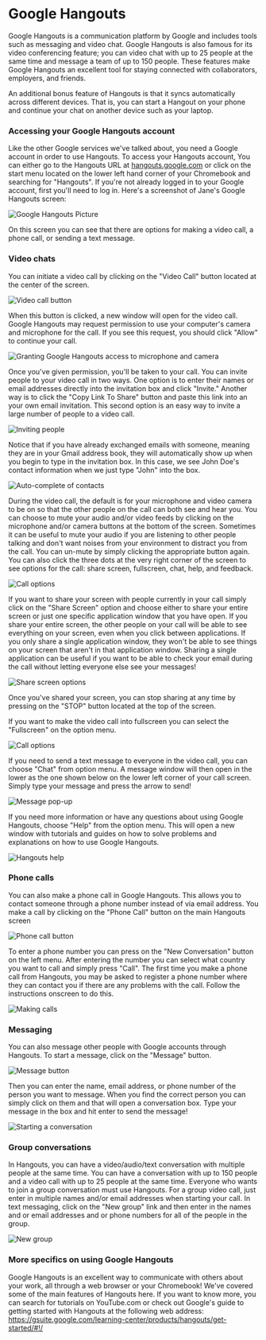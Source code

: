 
# Google Hangouts

Google Hangouts is a communication platform by Google and includes tools such as messaging and video chat.  Google Hangouts is also famous for its video conferencing feature; you can video chat with up to 25 people at the same time and message a team of up to 150 people. These features make Google Hangouts an excellent tool for staying connected with collaborators, employers, and friends.

An additional bonus feature of Hangouts is that it syncs automatically across different devices.  That is, you can start a Hangout on your phone and continue your chat on another device such as your laptop.

### Accessing your Google Hangouts account

Like the other Google services we've talked about, you need a Google account in order to use Hangouts. To access your Hangouts account, You can either go to the Hangouts URL at [hangouts.google.com](https://hangouts.google.com) or click on the start menu located on the lower left hand corner of your Chromebook and searching for "Hangouts".  If you're not already logged in to your Google account, first you'll need to log in. Here's a screenshot of Jane's Google Hangouts screen:


![Google Hangouts Picture](https://docs.google.com/presentation/d/14u2fp3D2t-umKnFOSfIxyDwfjIDMKJ9cBtqYUh_E93o/export/png?id=14u2fp3D2t-umKnFOSfIxyDwfjIDMKJ9cBtqYUh_E93o&pageid=g350281495f_0_0)

On this screen you can see that there are options for making a video call, a phone call, or sending a text message.

### Video chats

You can initiate a video call by clicking on the "Video Call" button located at the center of the screen.


![Video call button](https://docs.google.com/presentation/d/14u2fp3D2t-umKnFOSfIxyDwfjIDMKJ9cBtqYUh_E93o/export/png?id=14u2fp3D2t-umKnFOSfIxyDwfjIDMKJ9cBtqYUh_E93o&pageid=g37d79d2dad_0_5)

When this button is clicked, a new window will open for the video call.  Google Hangouts may request permission to use your computer's camera and microphone for the call.  If you see this request, you should click "Allow" to continue your call.   


![Granting Google Hangouts access to microphone and camera](https://docs.google.com/presentation/d/14u2fp3D2t-umKnFOSfIxyDwfjIDMKJ9cBtqYUh_E93o/export/png?id=14u2fp3D2t-umKnFOSfIxyDwfjIDMKJ9cBtqYUh_E93o&pageid=g37d79d2dad_0_13)

Once you've given permission, you'll be taken to your call.  You can invite people to your video call in two ways.  One option is to enter their names or email addresses directly into the invitation box and click "Invite."  Another way is to click the "Copy Link To Share" button and paste this link into an your own email invitation.  This second option is an easy way to invite a large number of people to a video call.


![Inviting people](https://docs.google.com/presentation/d/14u2fp3D2t-umKnFOSfIxyDwfjIDMKJ9cBtqYUh_E93o/export/png?id=14u2fp3D2t-umKnFOSfIxyDwfjIDMKJ9cBtqYUh_E93o&pageid=g350281495f_0_17)

Notice that if you have already exchanged emails with someone, meaning they are in your Gmail address book, they will automatically show up when you begin to type in the invitation box.  In this case, we see John Doe's contact information when we just type "John" into the box.


![Auto-complete of contacts](https://docs.google.com/presentation/d/14u2fp3D2t-umKnFOSfIxyDwfjIDMKJ9cBtqYUh_E93o/export/png?id=14u2fp3D2t-umKnFOSfIxyDwfjIDMKJ9cBtqYUh_E93o&pageid=g37d79d2dad_0_28)

During the video call, the default is for your microphone and video camera to be on so that the other people on the call can both see and hear you.  You can choose to mute your audio and/or video feeds by clicking on the microphone and/or camera buttons at the bottom of the screen.  Sometimes it can be useful to mute your audio if you are listening to other people talking and don't want noises from your environment to distract you from the call.  You can un-mute by simply clicking the appropriate button again.  You can also click the three dots at the very right corner of the screen to see options for the call: share screen, fullscreen, chat, help, and feedback.


![Call options](https://docs.google.com/presentation/d/14u2fp3D2t-umKnFOSfIxyDwfjIDMKJ9cBtqYUh_E93o/export/png?id=14u2fp3D2t-umKnFOSfIxyDwfjIDMKJ9cBtqYUh_E93o&pageid=g3adab2989a_0_0)

If you want to share your screen with people currently in your call simply click on the "Share Screen" option and choose either to share your entire screen or just one specific application window that you have open.  If you share your entire screen, the other people on your call will be able to see everything on your screen, even when you click between applications.  If you only share a single application window, they won't be able to see things on your screen that aren't in that application window.  Sharing a single application can be useful if you want to be able to check your email during the call without letting everyone else see your messages!


![Share screen options](https://docs.google.com/presentation/d/14u2fp3D2t-umKnFOSfIxyDwfjIDMKJ9cBtqYUh_E93o/export/png?id=14u2fp3D2t-umKnFOSfIxyDwfjIDMKJ9cBtqYUh_E93o&pageid=g350281495f_0_22)

Once you've shared your screen, you can stop sharing at any time by pressing on the "STOP" button located at the top of the screen.

If you want to make the video call into fullscreen you can select the "Fullscreen" on the option menu.


![Call options](https://docs.google.com/presentation/d/14u2fp3D2t-umKnFOSfIxyDwfjIDMKJ9cBtqYUh_E93o/export/png?id=14u2fp3D2t-umKnFOSfIxyDwfjIDMKJ9cBtqYUh_E93o&pageid=g3adab2989a_0_23)

If you need to send a text message to everyone in the video call, you can choose "Chat" from option menu.  A message window will then open in the lower as the one shown below on the lower left corner of your call screen.  Simply type your message and press the arrow to send!


![Message pop-up](https://docs.google.com/presentation/d/14u2fp3D2t-umKnFOSfIxyDwfjIDMKJ9cBtqYUh_E93o/export/png?id=14u2fp3D2t-umKnFOSfIxyDwfjIDMKJ9cBtqYUh_E93o&pageid=g350281495f_0_27)

If you need more information or have any questions about using Google Hangouts, choose "Help" from the option menu.  This will open a new window with tutorials and guides on how to solve problems and explanations on how to use Google Hangouts.


![Hangouts help](https://docs.google.com/presentation/d/14u2fp3D2t-umKnFOSfIxyDwfjIDMKJ9cBtqYUh_E93o/export/png?id=14u2fp3D2t-umKnFOSfIxyDwfjIDMKJ9cBtqYUh_E93o&pageid=g3adab2989a_0_34)


### Phone calls

You can also make a phone call in Google Hangouts. This allows you to contact someone through a phone number instead of via email address.  You make a call by clicking on the "Phone Call" button on the main Hangouts screen


![Phone call button](https://docs.google.com/presentation/d/14u2fp3D2t-umKnFOSfIxyDwfjIDMKJ9cBtqYUh_E93o/export/png?id=14u2fp3D2t-umKnFOSfIxyDwfjIDMKJ9cBtqYUh_E93o&pageid=g3adab2989a_0_44)

To enter a phone number you can press on the "New Conversation" button on the left menu. After entering the number you can select what country you want to call and simply press "Call".  The first time you make a phone call from Hangouts, you may be asked to register a phone number where they can contact you if there are any problems with the call.  Follow the instructions onscreen to do this.


![Making calls](https://docs.google.com/presentation/d/14u2fp3D2t-umKnFOSfIxyDwfjIDMKJ9cBtqYUh_E93o/export/png?id=14u2fp3D2t-umKnFOSfIxyDwfjIDMKJ9cBtqYUh_E93o&pageid=g350281495f_0_32)

### Messaging

You can also message other people with Google accounts through Hangouts.  To start a message, click on the "Message" button.


![Message button](https://docs.google.com/presentation/d/14u2fp3D2t-umKnFOSfIxyDwfjIDMKJ9cBtqYUh_E93o/export/png?id=14u2fp3D2t-umKnFOSfIxyDwfjIDMKJ9cBtqYUh_E93o&pageid=g3adab2989a_0_71)

Then you can enter the name, email address, or phone number of the person you want to message. When you find the correct person you can simply click on them and that will open a conversation box. Type your message in the box and hit enter to send the message!


![Starting a conversation](https://docs.google.com/presentation/d/14u2fp3D2t-umKnFOSfIxyDwfjIDMKJ9cBtqYUh_E93o/export/png?id=14u2fp3D2t-umKnFOSfIxyDwfjIDMKJ9cBtqYUh_E93o&pageid=g350281495f_0_45)

### Group conversations

In Hangouts, you can have a video/audio/text conversation with multiple people at the same time. You can have a conversation with up to 150 people and a video call with up to 25 people at the same time. Everyone who wants to join a group conversation must use Hangouts. For a group video call, just enter in multiple names and/or email addresses when starting your call.  In text messaging, click on the "New group" link and then enter in the names and or email addresses and or phone numbers for all of the people in the group.


![New group](https://docs.google.com/presentation/d/14u2fp3D2t-umKnFOSfIxyDwfjIDMKJ9cBtqYUh_E93o/export/png?id=14u2fp3D2t-umKnFOSfIxyDwfjIDMKJ9cBtqYUh_E93o&pageid=g3adab2989a_0_92)

### More specifics on using Google Hangouts

Google Hangouts is an excellent way to communicate with others about your work, all through a web browser or your Chromebook!  We've covered some of the main features of Hangouts here.  If you want to know more, you can search for tutorials on YouTube.com or check out Google's guide to getting started with Hangouts at the following web address: https://gsuite.google.com/learning-center/products/hangouts/get-started/#!/
